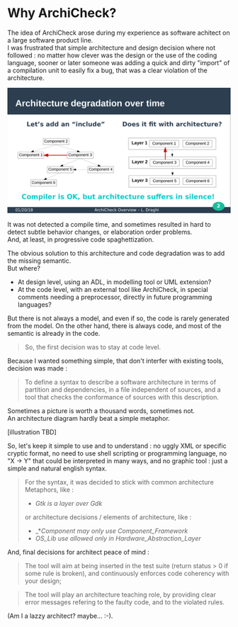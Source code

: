 # Why ArchiCheck?

The idea of ArchiCheck arose during my experience as software achitect on a large software product line.  
I was frustrated that simple architecture and design decision where not followed : no matter how clever was the design or the use of the coding language, sooner or later someone was adding a quick and dirty "import" of a compilation unit to easily fix a bug, that was a clear violation of the architecture.  

![illustration de la degradation TBD](architecture_degradation.png)

It was not detected a compile time, and sometimes resulted in hard to detect subtle behavior changes, or elaboration order problems.  
And, at least, in progressive code spaghettization.

The obvious solution to this architecture and code degradation was to add the missing semantic.  
But where?

- At design level, using an ADL, in modelling tool or UML extension?
- At the code level, with an external tool like ArchiCheck, in special comments needing a preprocessor, directly in future programming languages?

But there is not always a model, and even if so, the code is rarely generated from the model.
On the other hand, there is always code, and most of the semantic is already in the code.  

> So, the first decision was to stay at code level.  

Because I wanted something simple, that don't interfer with existing tools, decision was made :  

> To define a syntax to describe a software architecture in terms of partition and dependencies, in a file independent of sources, and a tool that checks the conformance of sources with this description.

Sometimes a picture is worth a thousand words, sometimes not.  
An architecture diagram hardly beat a simple metaphor.

[illustration TBD]

So, let's keep it simple to use and to understand : no uggly XML or specific cryptic format, no need to use shell scripting or programming language, no "X -> Y" that could be interpreted in many ways, and no graphic tool : just a simple and natural english syntax.

> For the syntax, it was decided to stick with common architecture Metaphors, like :  
>
> - _Gtk is a layer over Gdk_
>
> or architecture decisions / elements of architecture, like :
>
> - _*_Component may only use Component_Framework_
> - _OS_Lib use allowed only in Hardware_Abstraction_Layer_

And, final decisions for architect peace of mind :  

> The tool will aim at being inserted in the test suite (return status > 0 if some rule is broken), and continuously enforces code coherency with your design;

> The tool will play an architecture teaching role, by providing clear error messages refering to the faulty code, and to the violated rules. 

(Am I a lazzy architect? maybe... :-).

